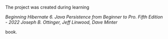The project was created during learning

_Beginning Hibernate 6. Java Persistence from Beginner to Pro. Fifth Edition - 2022
Joseph B. Ottinger,
Jeff Linwood,
Dave Minter_

book.
